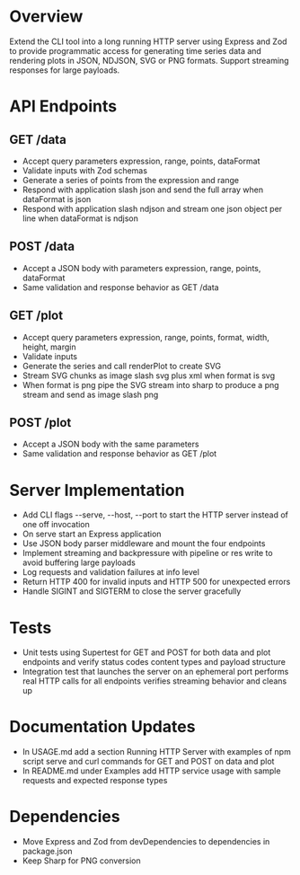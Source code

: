 # Overview

Extend the CLI tool into a long running HTTP server using Express and Zod to provide programmatic access for generating time series data and rendering plots in JSON, NDJSON, SVG or PNG formats. Support streaming responses for large payloads.

# API Endpoints

## GET /data

- Accept query parameters expression, range, points, dataFormat
- Validate inputs with Zod schemas
- Generate a series of points from the expression and range
- Respond with application slash json and send the full array when dataFormat is json
- Respond with application slash ndjson and stream one json object per line when dataFormat is ndjson

## POST /data

- Accept a JSON body with parameters expression, range, points, dataFormat
- Same validation and response behavior as GET /data

## GET /plot

- Accept query parameters expression, range, points, format, width, height, margin
- Validate inputs
- Generate the series and call renderPlot to create SVG
- Stream SVG chunks as image slash svg plus xml when format is svg
- When format is png pipe the SVG stream into sharp to produce a png stream and send as image slash png

## POST /plot

- Accept a JSON body with the same parameters
- Same validation and response behavior as GET /plot

# Server Implementation

- Add CLI flags --serve, --host, --port to start the HTTP server instead of one off invocation
- On serve start an Express application
- Use JSON body parser middleware and mount the four endpoints
- Implement streaming and backpressure with pipeline or res write to avoid buffering large payloads
- Log requests and validation failures at info level
- Return HTTP 400 for invalid inputs and HTTP 500 for unexpected errors
- Handle SIGINT and SIGTERM to close the server gracefully

# Tests

- Unit tests using Supertest for GET and POST for both data and plot endpoints and verify status codes content types and payload structure
- Integration test that launches the server on an ephemeral port performs real HTTP calls for all endpoints verifies streaming behavior and cleans up

# Documentation Updates

- In USAGE.md add a section Running HTTP Server with examples of npm script serve and curl commands for GET and POST on data and plot
- In README.md under Examples add HTTP service usage with sample requests and expected response types

# Dependencies

- Move Express and Zod from devDependencies to dependencies in package.json
- Keep Sharp for PNG conversion